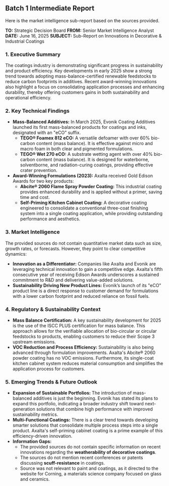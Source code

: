 ## Batch 1 Intermediate Report

Here is the market intelligence sub-report based on the sources provided.

**TO:** Strategic Decision Board
**FROM:** Senior Market Intelligence Analyst
**DATE:** June 16, 2025
**SUBJECT:** Sub-Report on Innovations in Decorative & Industrial Coatings

### **1. Executive Summary**
The coatings industry is demonstrating significant progress in sustainability and product efficiency. Key developments in early 2025 show a strong trend towards adopting mass-balance-certified renewable feedstocks to reduce carbon footprints in additives. Recent award-winning innovations also highlight a focus on consolidating application processes and enhancing durability, thereby offering customers gains in both sustainability and operational efficiency.

### **2. Key Technical Findings**
*   **Mass-Balanced Additives:** In March 2025, Evonik Coating Additives launched its first mass-balanced products for coatings and inks, designated with an "eCO" suffix.
    *   **TEGO® Foamex 812 eCO:** A versatile defoamer with over 60% bio-carbon content (mass balance). It is effective against micro and macro foam in both clear and pigmented formulations.
    *   **TEGO® Wet 270 eCO:** A substrate wetting agent with over 40% bio-carbon content (mass balance). It is designed for waterborne, solventborne, and radiation-curing coatings, providing effective crater prevention.
*   **Award-Winning Formulations (2023):** Axalta received Gold Edison Awards for two key products:
    *   **Abcite® 2060 Flame Spray Powder Coating:** This industrial coating provides enhanced durability and is applied without a primer, saving time and cost.
    *   **Self-Priming Kitchen Cabinet Coating:** A decorative coating engineered to consolidate a conventional three-coat finishing system into a single coating application, while providing outstanding performance and aesthetics.

### **3. Market Intelligence**
The provided sources do not contain quantitative market data such as size, growth rates, or forecasts. However, they point to clear competitive dynamics:
*   **Innovation as a Differentiator:** Companies like Axalta and Evonik are leveraging technical innovation to gain a competitive edge. Axalta's fifth consecutive year of receiving Edison Awards underscores a sustained commitment to R&D and delivering value-added solutions.
*   **Sustainability Driving New Product Lines:** Evonik’s launch of its "eCO" product line is a direct response to customer demand for formulations with a lower carbon footprint and reduced reliance on fossil fuels.

### **4. Regulatory & Sustainability Context**
*   **Mass Balance Certification:** A key sustainability development for 2025 is the use of the ISCC PLUS certification for mass balance. This approach allows for the verifiable allocation of bio-circular or circular feedstocks to products, enabling customers to reduce their Scope 3 upstream emissions.
*   **VOC Reduction and Process Efficiency:** Sustainability is also being advanced through formulation improvements. Axalta's Abcite® 2060 powder coating has no VOC emissions. Furthermore, its single-coat kitchen cabinet system reduces material consumption and simplifies the application process for customers.

### **5. Emerging Trends & Future Outlook**
*   **Expansion of Sustainable Portfolios:** The introduction of mass-balanced additives is just the beginning. Evonik has stated its plans to expand this portfolio, indicating a broader industry shift toward next-generation solutions that combine high performance with improved sustainability metrics.
*   **Multi-Functional Coatings:** There is a clear trend towards developing smarter solutions that consolidate multiple process steps into a single product. Axalta's self-priming cabinet coating is a prime example of this efficiency-driven innovation.
*   **Information Gaps:**
    *   The provided sources do not contain specific information on recent innovations regarding the **weatherability of decorative coatings**.
    *   The sources do not mention recent conferences or patents discussing **scuff-resistance** in coatings.
    *   Source was not relevant to paint and coatings, as it directed to the website for Corning, a materials science company focused on glass and ceramics.